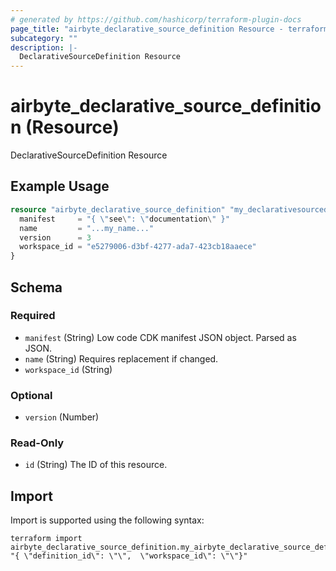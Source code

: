 ```yaml
---
# generated by https://github.com/hashicorp/terraform-plugin-docs
page_title: "airbyte_declarative_source_definition Resource - terraform-provider-airbyte"
subcategory: ""
description: |-
  DeclarativeSourceDefinition Resource
---
```


# airbyte_declarative_source_definition (Resource)

DeclarativeSourceDefinition Resource

## Example Usage

```terraform
resource "airbyte_declarative_source_definition" "my_declarativesourcedefinition" {
  manifest     = "{ \"see\": \"documentation\" }"
  name         = "...my_name..."
  version      = 3
  workspace_id = "e5279006-d3bf-4277-ada7-423cb18aaece"
}
```

<!-- schema generated by tfplugindocs -->
## Schema

### Required

- `manifest` (String) Low code CDK manifest JSON object. Parsed as JSON.
- `name` (String) Requires replacement if changed.
- `workspace_id` (String)

### Optional

- `version` (Number)

### Read-Only

- `id` (String) The ID of this resource.

## Import

Import is supported using the following syntax:

```shell
terraform import airbyte_declarative_source_definition.my_airbyte_declarative_source_definition "{ \"definition_id\": \"\",  \"workspace_id\": \"\"}"
```
